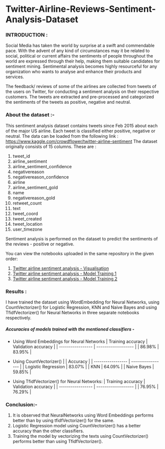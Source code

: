 # Twitter-Airline-Reviews-Sentiment-Analysis-Dataset

### INTRODUCTION : 

Social Media has taken the world by surprise at a swift and commendable pace. With the advent of any kind of circumstances may it be related to social, political or current affairs the sentiments of people throughout the world are expressed through their help, making them suitable candidates for sentiment mining. Sentimental analysis becomes highly resourceful for any organization who wants to analyse and enhance their products and services.

The feedback/ reviews of some of the airlines are collected from tweets of the users on Twitter, for conducting a sentiment analysis on their respective customers.
The tweets are extracted and pre-processed and categorized the sentiments of the tweets as positive, negative and neutral.
### About the dataset :-

This sentiment analysis dataset contains tweets since Feb 2015 about each of the major US airline. Each tweet is classified either positive, negative or neutral.
The data can be loaded from the following link : https://www.kaggle.com/crowdflower/twitter-airline-sentiment
The dataset originally consists of 15 columns. These are :
1. tweet_id
2. airline_sentiment
3. airline_sentiment_confidence  
4. negativereason                  
5. negativereason_confidence        
6. airline                            
7. airline_sentiment_gold          
8. name                                
9. negativereason_gold             
10. retweet_count                     
11. text                                
12. tweet_coord                     
13. tweet_created                      
14. tweet_location                   
15. user_timezone


Sentiment analysis is performed on the dataset to predict the sentiments of the reviews - positive or negative.

You can view the notebooks uploaded in the same repository in the given order: 
1. [Twitter airline sentiment analysis - Visualisation](https://colab.research.google.com/drive/18h85gbCA87ZIfnVTD_ax9TAglGKn0slg?usp=sharing)
2. [Twitter airline sentiment analysis - Model Training 1](https://colab.research.google.com/drive/15_5z-ak0sYNAoD0alqpjzgpIMDCHP55k?usp=sharing)
3. [Twitter airline sentiment analysis - Model Training 2](https://colab.research.google.com/drive/1SIirL8HeS4HCCmNBREof3nX1D9kzGM9R?usp=sharing)


### Results : 
I have trained the dataset using WordEmbedding for Neural Networks, using CountVectorizer() for Logistic Regression, KNN and Naive Bayes and using TfidfVectorizer() for Neural Networks in three separate notebooks respectively.

##### Accuracies of models trained with the mentioned classifiers -
  * Using Word Embeddings for Neural Networks 
     | Training accuracy  | Validation accuracy |
     | -----------------  | ------------------- |
     |     86.98%         |     83.95%          |
     
  * Using CountVectorizer()
     |                     |   Accuracy           | 
     | -----------------   |   -----------------  | 
     | Logistic Regression |       83.07%         | 
     |  KNN                |       64.09%         | 
     | Naive Bayes         |       59.85%         |   
  
  * Using TfidfVectorizer() for Neural Networks: 
     | Training accuracy  | Validation accuracy |
     | -----------------  | ------------------- |
     |     76.95%         |     76.29%          |


### Conclusion:-
1. It is observed that NeuralNetworks using Word Embeddings performs better than by using tfidfVectorizer() for the same.
2. Logistic Regression model using CountVectorizer() has a better accuracy than the other classifiers.
3. Training the model by vectorizing the texts using CountVectorizer() performs better than using TfidfVectorizer().
